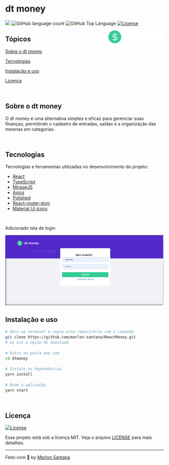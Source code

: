 # dt money

<p>
  <img src="https://img.shields.io/badge/made%20by-MARLON%20SANTANA-ff512f?style=flat-square">
  <img alt="GitHub language count" src="https://img.shields.io/github/languages/count/marlon-santana/dtmoney?color=ff512f&style=flat-square">
  <img alt="GitHub Top Language" src="https://img.shields.io/github/languages/top/marlon-santana/dtmoney?color=ff512f&style=flat-square">
  <a href="https://opensource.org/licenses/MIT">
    <img alt="License" src="https://img.shields.io/badge/license-MIT-ff512f?style=flat-square">
  </a>
  
</p>

<img align="right" src="src/assets/logo.svg" width="35%" alt="dt money">

## Tópicos 

[Sobre o dt money](#sobre-o-dt-money)

[Tecnologias](#tecnologias)

[Instalação e uso](#instalação-e-uso)

[Licença](#licença)

<br>

## Sobre o dt money

O dt money é uma alternativa simples e eficaz para gerenciar suas finanças, permitindo o cadastro de entradas, saídas e a organização das mesmas em categorias.

<br>


## Tecnologias

Tecnologias e ferramentas utilizadas no desenvolvimento do projeto:

- [React](https://reactjs.org/)
- [TypeScript](https://www.typescriptlang.org/)
- [MirageJS](https://miragejs.com/)
- [Axios](https://github.com/axios/axios)
- [Polished](https://polished.js.org/)
- [React-router-dom](https://reactrouter.com/)
- [Material Ui icons](https://mui.com/pt/material-ui/material-icons/)

<br>
<p>Adicionado tela de login</p>
<img src="https://github.com/marlon-santana/ReactMoney/blob/master/src/assets/formImage.JPG">

## Instalação e uso

```bash
# Abra um terminal e copie este repositório com o comando
git clone https://github.com/marlon-santana/ReactMoney.git
# ou use a opção de download.

# Entre na pasta web com 
cd dtmoney

# Instale as dependências
yarn install

# Rode a aplicação
yarn start
```

<br>


## Licença
<a href="https://opensource.org/licenses/MIT">
    <img alt="License" src="https://img.shields.io/badge/license-MIT-ff512f?style=flat-square">
</a>

<br>

Esse projeto está sob a licença MIT. Veja o arquivo [LICENSE](/LICENSE) para mais detalhes.

---

Feito com :orange_heart: by [Marlon Santana](https://github.com/marlon-santana)

